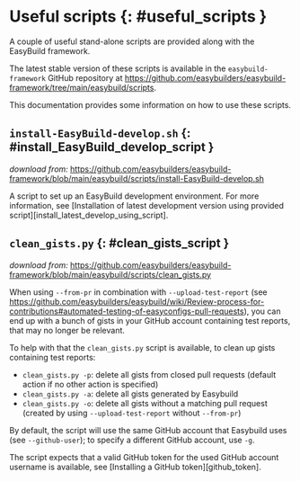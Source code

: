 # Useful scripts {: #useful_scripts }

A couple of useful stand-alone scripts are provided along with the
EasyBuild framework.

The latest stable version of these scripts is available in the
`easybuild-framework` GitHub repository at
<https://github.com/easybuilders/easybuild-framework/tree/main/easybuild/scripts>.

This documentation provides some information on how to use these
scripts.

## `install-EasyBuild-develop.sh` {: #install_EasyBuild_develop_script }

*download from:*
<https://github.com/easybuilders/easybuild-framework/blob/main/easybuild/scripts/install-EasyBuild-develop.sh>

A script to set up an EasyBuild development environment. For more
information, see [Installation of latest development version using provided script][install_latest_develop_using_script].

## `clean_gists.py` {: #clean_gists_script }

*download from:*
<https://github.com/easybuilders/easybuild-framework/blob/main/easybuild/scripts/clean_gists.py>

When using `--from-pr` in combination with `--upload-test-report` (see
<https://github.com/easybuilders/easybuild/wiki/Review-process-for-contributions#automated-testing-of-easyconfigs-pull-requests>),
you can end up with a bunch of gists in your GitHub account containing
test reports, that may no longer be relevant.

To help with that the `clean_gists.py` script is available, to clean up
gists containing test reports:

- `clean_gists.py -p`: delete all gists from closed pull requests
    (default action if no other action is specified)
- `clean_gists.py -a`: delete all gists generated by Easybuild
- `clean_gists.py -o`: delete all gists without a matching pull
    request (created by using `--upload-test-report` without `--from-pr`)

By default, the script will use the same GitHub account that Easybuild
uses (see `--github-user`); to specify a different GitHub account, use
`-g`.

The script expects that a valid GitHub token for the used GitHub account
username is available, see [Installing a GitHub token][github_token].
